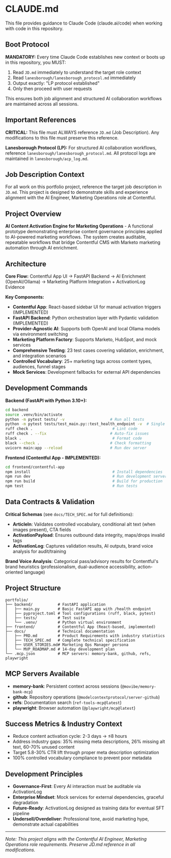 # CLAUDE.md

This file provides guidance to Claude Code (claude.ai/code) when working with code in this repository.

## Boot Protocol

**MANDATORY:** Every time Claude Code establishes new context or boots up in this repository, you MUST:

1. Read `JD.md` immediately to understand the target role context
2. Read `lanesborough/lanesborough_protocol.md` immediately  
3. Output exactly: "LP protocol established"
4. Only then proceed with user requests

This ensures both job alignment and structured AI collaboration workflows are maintained across all sessions.

## Important References

**CRITICAL:** This file must ALWAYS reference `JD.md` (Job Description). Any modifications to this file must preserve this reference.

**Lanesborough Protocol (LP):** For structured AI collaboration workflows, reference `lanesborough/lanesborough_protocol.md`. All protocol logs are maintained in `lanesborough/acp_log.md`.

## Job Description Context

For all work on this portfolio project, reference the target job description in `JD.md`. This project is designed to demonstrate skills and experience alignment with the AI Engineer, Marketing Operations role at Contentful.

## Project Overview

**AI Content Activation Engine for Marketing Operations** - A functional prototype demonstrating enterprise content governance principles applied to AI-powered marketing workflows. The system creates auditable, repeatable workflows that bridge Contentful CMS with Marketo marketing automation through AI enrichment.

## Architecture

**Core Flow:** Contentful App UI → FastAPI Backend → AI Enrichment (OpenAI/Ollama) → Marketing Platform Integration + ActivationLog Evidence

**Key Components:**
- **Contentful App**: React-based sidebar UI for manual activation triggers (IMPLEMENTED)
- **FastAPI Backend**: Python orchestration layer with Pydantic validation (IMPLEMENTED)
- **Provider-Agnostic AI**: Supports both OpenAI and local Ollama models via environment switching
- **Marketing Platform Factory**: Supports Marketo, HubSpot, and mock services
- **Comprehensive Testing**: 23 test cases covering validation, enrichment, and integration scenarios
- **Controlled Vocabulary**: 25+ marketing tags across content types, audiences, funnel stages
- **Mock Services**: Development fallbacks for external API dependencies

## Development Commands

**Backend (FastAPI with Python 3.10+):**
```bash
cd backend
source .venv/bin/activate
python -m pytest tests/ -v                    # Run all tests
python -m pytest tests/test_main.py::test_health_endpoint -v  # Single test
ruff check .                                   # Lint code
ruff check . --fix                            # Auto-fix issues
black .                                        # Format code
black --check .                               # Check formatting
uvicorn main:app --reload                     # Run dev server
```

**Frontend (Contentful App - IMPLEMENTED):**
```bash
cd frontend/contentful-app
npm install                                    # Install dependencies
npm run dev                                    # Run development server
npm run build                                  # Build for production
npm test                                       # Run tests
```

## Data Contracts & Validation

**Critical Schemas** (see `docs/TECH_SPEC.md` for full definitions):
- **ArticleIn**: Validates controlled vocabulary, conditional alt text (when images present), CTA fields
- **ActivationPayload**: Ensures outbound data integrity, maps/drops invalid tags
- **ActivationLog**: Captures validation results, AI outputs, brand voice analysis for audit/training

**Brand Voice Analysis**: Categorical pass/advisory results for Contentful's brand heuristics (professionalism, dual-audience accessibility, action-oriented language)

## Project Structure

```
portfolio/
├── backend/           # FastAPI application
│   ├── main.py        # Basic FastAPI app with /health endpoint
│   ├── pyproject.toml # Tool configurations (ruff, black, pytest)
│   ├── tests/         # Test suite
│   └── .venv/         # Python virtual environment
├── frontend/          # Contentful App (React-based, implemented)
├── docs/              # Technical documentation
│   ├── PRD.md         # Product Requirements with industry statistics
│   ├── TECH_SPEC.md   # Complete technical specification
│   ├── USER_STORIES.md# Marketing Ops Manager persona
│   └── MVP_ROADMAP.md # 14-day development plan
└── .mcp.json          # MCP servers: memory-bank, github, refs, playwright
```

## MCP Servers Available

- **memory-bank**: Persistent context across sessions (`@movibe/memory-bank-mcp`)
- **github**: Repository operations (`@modelcontextprotocol/server-github`)
- **refs**: Documentation search (`ref-tools-mcp@latest`)
- **playwright**: Browser automation (`@playwright/mcp@latest`)

## Success Metrics & Industry Context

- Reduce content activation cycle: 2-3 days → ≤8 hours
- Address industry gaps: 35% missing meta descriptions, 26% missing alt text, 60-70% unused content
- Target 5.8-30% CTR lift through proper meta description optimization
- 100% controlled vocabulary compliance to prevent poor metadata

## Development Principles

- **Governance-First**: Every AI interaction must be auditable via ActivationLog
- **Enterprise Mindset**: Mock services for external dependencies, graceful degradation
- **Future-Ready**: ActivationLog designed as training data for eventual SFT pipeline
- **Undersell/Overdeliver**: Professional tone, avoid marketing hype, demonstrate actual capabilities

---

*Note: This project aligns with the Contentful AI Engineer, Marketing Operations role requirements. Preserve JD.md reference in all modifications.*